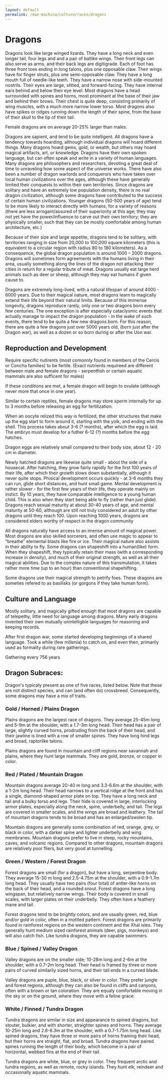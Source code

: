 ```yaml
---
layout: default
permalink: /dae-machina/culture/races/dragons
---
```


# Dragons

Dragons look like large winged lizards. They have a long neck and even longer tail, four legs and and a pair of batlike wings. 
Their front legs can also serve as arms, and their back legs are digitigrade. Each of foot has three front toes ending in long talons, plus one opposable claw. Their wings have for finger struts, plus one semi-opposable claw.
They have a long mouth full of needle-like teeth. They have a narrow nose with side-mounted nostrils. Their eyes are large, slitted, and forward-facing. They have internal ears behind and below their eye level. Most dragons 
have a head surrounded with spines and horns, most prominant at the base of their jaw and behind their brows.
Their chest is quite deep, consisting primarily of wing muscles, with a much more narrow lower torso.
Most dragons also have spikes or ridges running down the length of their spine, from the base of their skull to the tip of their tail.

Female dragons are on average 20-25% larger than males.

Dragons are sapient, and tend to be quite intelligent. All dragons have a tendency towards hoarding, although individual dragons will hoard different things. Many dragons hoard gems, gold, or wealth, but others may hoard 
magical artifacts, art, or knowledge. Dragons have their own spoken language, but can often speak and write in a variety of human languages. Many dragons are philosophers and researchers, devoting a great deal of time to 
unraveling how some aspect of the universe works. There have also been a number of dragon warlords and conquerors who have taken over local human civilizations over the ages, although these have generally limited their 
conquests to within their own territories. Since dragons are solitary and have an extremely low population density, there is no real dragon civilization, although some dragons have contributed to the success of certain 
human civilizations. Younger dragons (50-500 years of age) tend to be more likely to interact directly with humans, for a variety of reasons (there are less arrogant/assured of their superiority at this age; 
they may not yet have the power/influence to carve out their own territory; they are physically smaller, such that they can be mostly comfortable among human architecture, etc.)

Because of their size and large appetite, dragons tend to be solitary, with territories ranging in size from 20,000 to 100,000 square kilometers (this is equivalent to a circular region with radius 80 to 180 kilometers). 
As a consequence, the global dragon population is around 1000 – 2000 dragons. Dragons will sometimes form agreements with the humans living in their area, usually something along the lines of the dragon not attacking 
their cities in return for a regular tribute of meat. Dragons usually eat large herd animals such as deer or sheep, although they may eat humans if given cause to. 

Dragons are extremely long-lived, with a natural lifespan of around 4000 - 6000 years. Due to their magical nature, most dragons learn to magically extend their life beyond their natural limits.
Because of this immense longevity, dragons reproduce rarely, only one or two dragons born every few centuries. The one exception is after especially cataclysmic events that actually manage to impact the dragon population -
in the wake of such events, there tend to be quite a few new dragons born. For this reason, there are quite a few dragons just over 5000 years old, (born just after the Dragon war), as well as a dozen or so born during or after the Uon war. 

## Reproduction and Development

Require specific nutirents (most comonnly found in members of the Cercis or Concha families) to be fertile. 
(Exact nutrients requireed are different between male and female dragons - serpentfish or certain aquatic mammals are also sufficent for males)

If these conditions are met, a female dragon will begin to ovulate (although never more that once in one year). 

Similar to certain reptiles, female dragons may store sperm internally for up to 3 months before releasing an egg for fertilization.

When an oocyte relized this way is fertilized, the other structures that make up the egg start to form around it, starting with the yolk, and ending with the shell.
This process takes about 3-6 (? months), after which the egg is laid. The embryo must develop for a futher 6-12 (?) months before the egg hatches.

Dragon eggs are relatively small compared to their body size, about 12 - 20 cm in diameter.

Newly hatched dragons are likewise quite small - about the side of a housecat. 
After hatching, they grow fairly rapidly for the first 100 years of their life, after which their growth slows down substantially, although it never quite stops. 
Phisical development occurs quickly - at 3-6 months they can run, glide short distances, and hunt small game.
Mental development is rather slower - for the first few years of their life, they operate mainly on instict. By 10 years, they have comparable intelligence to a young human child. 
This is also when they start being able to fly (rather than just glide). Dragons reach sexual maturity at about 30-40 years of age, and mental maturity at 50-60, 
although are still not truly considered an adult by other dragons until they reach 100. Upon reaching 1000 years, dragons are considered elders worthy of respect in the dragon community


All dragons naturally have access to an imense amount of magical power. Most dragons are also skilled sorcerers, and often use magic to appear to “breathe” elemental blasts like fire or ice. 
Their magical nature also assists in their ability to fly. Some dragons can shapeshift into a human(like) form. When they shapeshift, they typically retain their mass (with a corresponding increase in density), 
and much of their original strength, as well as all their magical abilities. Due to the complex nature of this transmutation, it takes rather more time (up to an hour) than conventional shapehifting.

Some dragons use their magical strength to petrify foes. These dragons are someties refered to as basilisks (or gorgons if they take human form).

## Culture and Language

Mostly solitary, and magically gifted enough that most dragons are capable of telepethy, little need for language among dragons.
Many early dragons invented their own mutually unintelligble languages for reasoning and keeping records.

After first dragon war, some started developing beginnings of a shared language.
Took a while (few millenia) to catch on, and even then, primarily used as formality during rare gatherings.

Gathering every 756 years

## Dragon Subraces:

Dragon's typicaly present as one of five races, listed below. Note that these are not distinct species, and can (and often do) crossbreed. Consequently, some dragons may have a mix of traits.



### Gold / Horned / Plains Dragon

Plains dragons are the largest race of dragons. They average 25-45m long and 5-9m at the shoulder, with a 1.7-3m long head.
Their head has a pair of large, slightly curved horns, prodruding from the back of their head, and their jawline is lined with a row of smaller spines.
They have long hind legs and broad, raptorlike talons.

Plains dragons are found in mountain and cliff regions near savannah and plains, where they hunt large mammals.  They are gold, bronze, or copper in color.


### Red / Plated / Mountain Dragon

Mountain dragons average 20-40 m long and 3.3-6.6m at the shoulder, with a 1-2m long head.
Their head narrows to a vertical ridge at the front and has a single, diamond-shaped armor plate on top.
They have a long neck and tail and a bulky torso and legs. 
Their hide is covered in large, interlocking armor plates, especially along the neck, spine, underbelly, and tail. The legs are covered in smaller scales, and the wings are broad and leathery. 
The tail of mountain dragons tends to be broad and has an enlarged/swolen tip.

Mountain dragons are generally some combination of red, orange, grey, or black in color, with a darker spine and lighter underbelly and wing membranes.
Mountain dragons prefer to live in steep, rocky mountains, caves, and volcanic regions. Compared to other dragons, mountain dragons are relatively poor fliers, but very good at tunnelling.


### Green / Western / Forest Dragon

Forest dragons are small (for a dragon), but have a long, serpentine body. They average 15-30 m long and 2.5-4.75m at the shoulder, with a 0.9-1.7m long head.
They usually have two pairs (four total) of antler-like horns on the back of their head, and a rounded snout. 
Forest dragons have a long wingspan, but relatively narrow wings. Their body is covered in small scales, with larger plates on their underbelly. They often have a feathery mane and tail.

Forest dragons tend to be brightly colors, and are usually green, red, blue and/or gold in color, often in a mottled pattern.
Forest dragons are primarily found in rainforest regions on the western continent and the Xhal isles. They generally hunt medium sized rainforest animals (deer, pigs, monkeys) and will also catch fish. 
Like tundra dragons, they are capable swimmers.

### Blue / Spined / Valley Dragon

Valley dragons are on the smaller side; 10-28m long and 2-6m at the shoulder, with a 0.7-2m long head. 
Their head is framed by three or more pairs of curved similarily sized horns, and their tail ends in a curved blade.

Valley dragons are puple, blue, black, or silver in color. They prefer jungle and forest regions, although they can also be found in cliffs and canyons, often with a brown or tan coloration. 
They are equaly comfortable moving in the sky or on the ground, where they move with a feline grace.

### White / Finned / Tundra Dragon

Tundra dragons are similar in size and appearance to spined dragons, but stouter, bulkier, and with shorter, straighter spines and horns. They average 10-25m long and 2.6-6.3m at the shoulder, with a 0.7-1.75m long head.
Like spined dragons, they have three or more pairs of horns framing their head, but their horns are straight, flat, and broad.
Tundra dragons have paired spines running the length of their body, which become in a pair of horizontal, webbed fins at the end of their tail.

Tundra dragons are white, blue, or grey in color. They frequent arctic and tundra regions, as well as remote, rocky islands. They hunt elk, reindeer and occasionally aquatic mammals. 